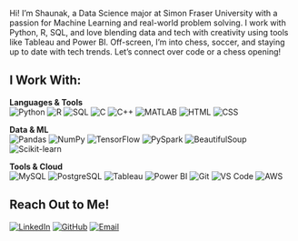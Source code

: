 Hi! I’m Shaunak, a Data Science major at Simon Fraser University with a passion for Machine Learning and real-world problem solving. I work with Python, R, SQL, and love blending data and tech with creativity using tools like Tableau and Power BI. Off-screen, I’m into chess, soccer, and staying up to date with tech trends. Let’s connect over code or a chess opening!


## I Work With: 

**Languages & Tools**  
![Python](https://img.shields.io/badge/-Python-3776AB?logo=python&logoColor=white&style=flat-square)
![R](https://img.shields.io/badge/-R-276DC3?logo=r&logoColor=white&style=flat-square)
![SQL](https://img.shields.io/badge/-SQL-4479A1?logo=postgresql&logoColor=white&style=flat-square)
![C](https://img.shields.io/badge/-C-00599C?logo=c&logoColor=white&style=flat-square)
![C++](https://img.shields.io/badge/-C++-00599C?logo=c%2B%2B&logoColor=white&style=flat-square)
![MATLAB](https://img.shields.io/badge/-MATLAB-0076A8?logo=mathworks&logoColor=white&style=flat-square)
![HTML](https://img.shields.io/badge/-HTML-E34F26?logo=html5&logoColor=white&style=flat-square)
![CSS](https://img.shields.io/badge/-CSS-1572B6?logo=css3&logoColor=white&style=flat-square)

**Data & ML**  
![Pandas](https://img.shields.io/badge/-Pandas-150458?logo=pandas&logoColor=white&style=flat-square)
![NumPy](https://img.shields.io/badge/-NumPy-013243?logo=numpy&logoColor=white&style=flat-square)
![TensorFlow](https://img.shields.io/badge/-TensorFlow-FF6F00?logo=tensorflow&logoColor=white&style=flat-square)
![PySpark](https://img.shields.io/badge/-PySpark-E25A1C?logo=apache-spark&logoColor=white&style=flat-square)
![BeautifulSoup](https://img.shields.io/badge/-BeautifulSoup-green?style=flat-square)
![Scikit-learn](https://img.shields.io/badge/-Scikit_Learn-F7931E?logo=scikit-learn&logoColor=white&style=flat-square)

**Tools & Cloud**  
![MySQL](https://img.shields.io/badge/-MySQL-4479A1?logo=mysql&logoColor=white&style=flat-square)
![PostgreSQL](https://img.shields.io/badge/-PostgreSQL-336791?logo=postgresql&logoColor=white&style=flat-square)
![Tableau](https://img.shields.io/badge/-Tableau-E97627?logo=tableau&logoColor=white&style=flat-square)
![Power BI](https://img.shields.io/badge/-Power_BI-F2C811?logo=powerbi&logoColor=black&style=flat-square)
![Git](https://img.shields.io/badge/-Git-F05032?logo=git&logoColor=white&style=flat-square)
![VS Code](https://img.shields.io/badge/-VSCode-007ACC?logo=visualstudiocode&logoColor=white&style=flat-square)
![AWS](https://img.shields.io/badge/-AWS-232F3E?logo=amazonaws&logoColor=white&style=flat-square)


## Reach Out to Me!

[![LinkedIn](https://img.shields.io/badge/-LinkedIn-blue?logo=linkedin&logoColor=white&style=flat-square)](https://www.linkedin.com/in/shaunaksachdev)  [![GitHub](https://img.shields.io/badge/-GitHub-black?logo=github&logoColor=white&style=flat-square)](https://github.com/shaunaksachdev)  [![Email](https://img.shields.io/badge/-Email-D14836?logo=gmail&logoColor=white&style=flat-square)](mailto:shaunak_sachdev@sfu.ca)

